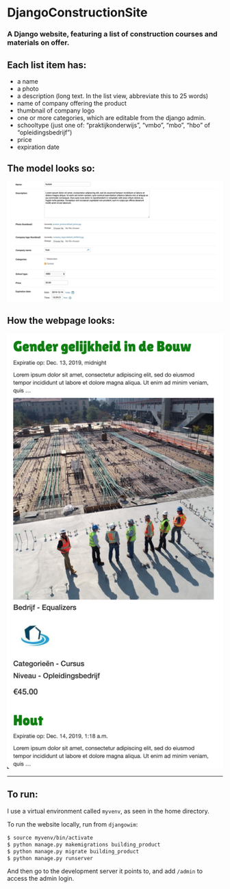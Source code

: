 # DjangoConstructionSite
### A Django website, featuring a list of construction courses and materials on offer.

## Each list item has:

- a name
- a photo
- a description (long text. In the list view, abbreviate this to 25 words)
- name of company offering the product
- thumbnail of company logo
- one or more categories, which are editable from the django admin.
- schooltype (just one of: “praktijkonderwijs”, “vmbo”, “mbo”, “hbo” of
“opleidingsbedrijf”)
- price
- expiration date

## The model looks so:

<img src='./readme_images/admin_model.png'>

## How the webpage looks:

<img src='./readme_images/site_list.png'>

***

## To run:

I use a virtual environment called `myvenv`, as seen in the home directory.

To run the website locally, run from `djangowim`:
```
$ source myvenv/bin/activate                                         
$ python manage.py makemigrations building_product    
$ python manage.py migrate building_product   
$ python manage.py runserver                    
```
And then go to the development server it points to, and add `/admin` to access the admin login.